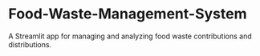 # Food-Waste-Management-System
A Streamlit app for managing and analyzing food waste contributions and distributions.
